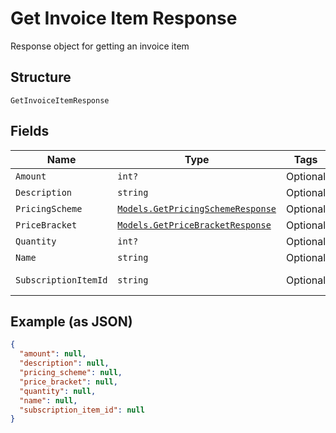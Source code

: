 
# Get Invoice Item Response

Response object for getting an invoice item

## Structure

`GetInvoiceItemResponse`

## Fields

| Name | Type | Tags | Description |
|  --- | --- | --- | --- |
| `Amount` | `int?` | Optional | - |
| `Description` | `string` | Optional | - |
| `PricingScheme` | [`Models.GetPricingSchemeResponse`](../../doc/models/get-pricing-scheme-response.md) | Optional | - |
| `PriceBracket` | [`Models.GetPriceBracketResponse`](../../doc/models/get-price-bracket-response.md) | Optional | - |
| `Quantity` | `int?` | Optional | - |
| `Name` | `string` | Optional | - |
| `SubscriptionItemId` | `string` | Optional | Subscription Item Id |

## Example (as JSON)

```json
{
  "amount": null,
  "description": null,
  "pricing_scheme": null,
  "price_bracket": null,
  "quantity": null,
  "name": null,
  "subscription_item_id": null
}
```


